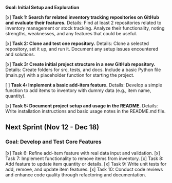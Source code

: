 **Goal: Initial Setup and Exploration**

[x] **Task 1: Search for related inventory tracking repositories on GitHub and evaluate their features.**
Details: Find at least 2 repositories related to inventory management or stock tracking. Analyze their functionality, noting strengths, weaknesses, and any features that could be useful.

[x] **Task 2: Clone and test one repository.**
Details: Clone a selected repository, set it up, and run it. Document any setup issues encountered and solutions.

[x] **Task 3: Create initial project structure in a new GitHub repository.**
Details: Create folders for src, tests, and docs. Include a basic Python file (main.py) with a placeholder function for starting the project.

[ ] **Task 4: Implement a basic add-item feature.**
Details: Develop a simple function to add items to inventory with dummy data (e.g., item name, quantity).

[x] **Task 5: Document project setup and usage in the README.**
Details: Write installation instructions and basic usage notes in the README.md file.


## Next Sprint (Nov 12 - Dec 18)
### Goal: Develop and Test Core Features
[x] Task 6: Refine add-item feature with real data input and validation.
[x] Task 7: Implement functionality to remove items from inventory.
[x] Task 8: Add feature to update item quantity or details.
[x] Task 9: Write unit tests for add, remove, and update item features.
[x] Task 10: Conduct code reviews and enhance code quality through refactoring and documentation.